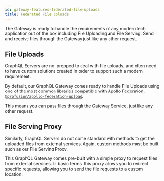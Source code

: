 ```yaml
---
id: gateway-features-federated-file-uploads
title: Federated File Uploads
---
```


The Gateway is ready to handle the requirements of any modern tech application out of the box including File Uploading and File Serving. Send and receive files through the Gateway just like any other request.

## File Uploads

GraphQL Servers are not prepped to deal with file uploads, and often need to have custom solutions created in order to support such a modern requirement.

By default, our GraphQL Gateway comes ready to handle File Uploads using one of the most common libraries compatible with Apollo Federation, [`@profusion/apollo-federation-upload`](https://www.npmjs.com/package/@profusion/apollo-federation-upload).

This means you can pass files through the Gateway Service, just like any other request.

## File Serving Proxy

Similarly, GraphQL Servers do not come standard with methods to get the uploaded files from external services. Again, custom methods must be built such as our File Serving Proxy.

This GraphQL Gateway comes pre-built with a simple proxy to request files from external services. In basic terms, this proxy allows you to redirect specific requests, allowing you to send the file requests to a custom location.
